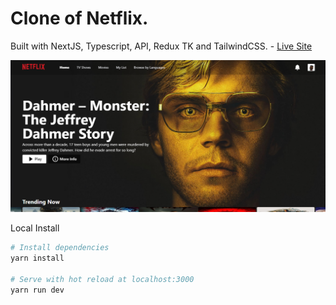 # Clone of Netflix.

Built with NextJS, Typescript, API, Redux TK and TailwindCSS. - [Live Site](https://netflix-ts-phi.vercel.app/)

![Screenshot of live site](./screenshot.png)

Local Install

```bash
# Install dependencies
yarn install

# Serve with hot reload at localhost:3000
yarn run dev
```
